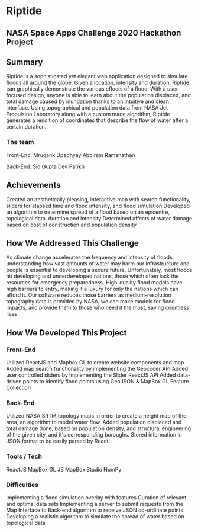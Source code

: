 # Riptide

## NASA Space Apps Challenge 2020 Hackathon Project

## Summary

Riptide is a sophisticated yet elegant web application designed to simulate floods all around the globe. Given a location, intensity and duration, Riptide can graphically demonstrate the various effects of a flood. With a user-focused design, anyone is able to learn about the population displaced, and total damage caused by inundation thanks to an intuitive and clean interface. Using topographical and population data from NASA Jet Propulsion Laboratory along with a custom made algorithm, Riptide generates a rendition of coordinates that describe the flow of water after a certain duration.

### The team

Front-End:
Mrugank Upadhyay
Abbiram Ramanathan

Back-End:
Sid Gupta
Dev Parikh

## Achievements

Created an aesthetically pleasing, interactive map with search functionality, sliders for elapsed time and flood intensity, and flood simulation
Developed an algorithm to determine spread of a flood based on an epicentre, topological data, duration and intensity
Determined affects of water damage based on cost of construction and population density

## How We Addressed This Challenge

As climate change accelerates the frequency and intensity of floods, understanding how vast amounts of water may harm our infrastructure and people is essential to developing a secure future. Unfortunately, most floods hit developing and underdeveloped nations, those which often lack the resources for emergency preparedness. High-quality flood models have high barriers to entry, making it a luxury for only the nations which can afford it. Our software reduces those barriers as medium-resolution topography data is provided by NASA, we can make models for flood impacts, and provide them to those who need it the most, saving countless lives.

## How We Developed This Project

### Front-End

Utilized ReactJS and Mapbox GL to create website components and map
Added map search functionality by implementing the Geocoder API
Added user controlled sliders by implementing the Slider ReactJS API
Added data-driven points to identify flood points using GeoJSON & MapBox GL Feature Collection

### Back-End

Utilized NASA SRTM topology maps in order to create a height map of the area, an algorithm to model water flow.
Added population displaced and total damage done, based on population density, and structural engineering of the given city, and it's corresponding boroughs.
Stored information in JSON format to be easily parsed by React.

### Tools / Tech

ReactJS
MapBox GL JS
MapBox Studio
NumPy

### Difficulties

Implementing a flood simulation overlay with features
Curation of relevant and optimal data sets
Implementing a server to submit requests from the Map Interface to Back-end algorithm to receive JSON co-ordinate points
Developing a realistic algorithm to simulate the spread of water based on topological data
